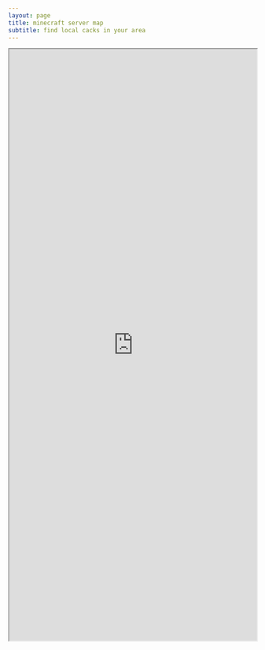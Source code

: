 ```yaml
---
layout: page
title: minecraft server map
subtitle: find local cacks in your area
---
```


<iframe src="http://cackhub.ddnsfree.com:8123/" width="100%" height="1200" data-external="1">
  <p>Your browser does not support iframes.</p>
</iframe>
